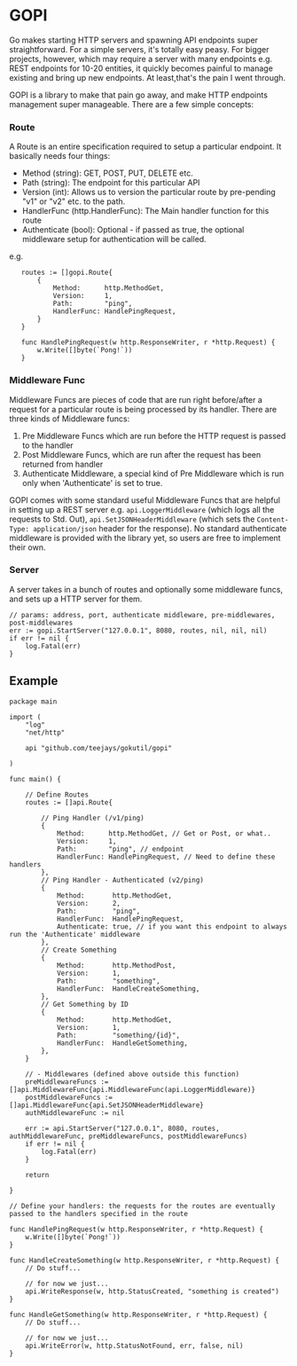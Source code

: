 # GOPI

Go makes starting HTTP servers and spawning API endpoints super straightforward. For a simple servers, it's totally easy peasy. For bigger projects, however, which may require a server with many endpoints e.g. REST endpoints for 10-20 entities, it quickly becomes painful to manage existing and bring up new endpoints. At least,that's the pain I went through.

GOPI is a library to make that pain go away, and make HTTP endpoints management super manageable. There are a few simple concepts:

### Route
A Route is an entire specification required to setup a particular endpoint. It basically needs four things:
 
 - Method (string): GET, POST, PUT, DELETE etc.
 - Path (string): The endpoint for this particular API
 - Version (int): Allows us to version the particular route by pre-pending "v1" or "v2" etc. to the path.
 - HandlerFunc (http.HandlerFunc): The Main handler function for this route
 - Authenticate (bool): Optional - if passed as true, the optional middleware setup for authentication will be called.

 e.g. 
 ```golang
    routes := []gopi.Route{
        {
            Method:      http.MethodGet,
            Version:     1,
            Path:        "ping",
            HandlerFunc: HandlePingRequest,
        }
    }
    
    func HandlePingRequest(w http.ResponseWriter, r *http.Request) {
	    w.Write([]byte(`Pong!`))
    }
```

### Middleware Func
Middleware Funcs are pieces of code that are run right before/after a request for a particular route is being processed by its handler. There are three kinds of Middleware funcs:
 1. Pre Middleware Funcs which are run before the HTTP request is passed to the handler
 2. Post Middleware Funcs, which are run after the request has been returned from handler
 3. Authenticate Middleware, a special kind of Pre Middleware which is run only when 'Authenticate' is set to true. 

GOPI comes with some standard useful Middleware Funcs that are helpful in setting up a REST server e.g. `api.LoggerMiddleware` (which logs all the requests to Std. Out), `api.SetJSONHeaderMiddleware` (which sets the `Content-Type: application/json` header for the response). No standard authenticate middleware is provided with the library yet, so users are free to implement their own. 

### Server
A server takes in a bunch of routes and optionally some middleware funcs, and sets up a HTTP server for them.

```golang
// params: address, port, authenticate middleware, pre-middlewares, post-middlewares
err := gopi.StartServer("127.0.0.1", 8080, routes, nil, nil, nil)
if err != nil {
    log.Fatal(err)
}
```

## Example


```golang
package main

import (
    "log"
	"net/http"

	api "github.com/teejays/gokutil/gopi"

)

func main() {

    // Define Routes
    routes := []api.Route{
        
        // Ping Handler (/v1/ping)
        {
            Method:      http.MethodGet, // Get or Post, or what..
            Version:     1,
            Path:        "ping", // endpoint
            HandlerFunc: HandlePingRequest, // Need to define these handlers
        },
        // Ping Handler - Authenticated (v2/ping)
        {
            Method:       http.MethodGet,
            Version:      2,
            Path:         "ping",
            HandlerFunc:  HandlePingRequest,
            Authenticate: true, // if you want this endpoint to always run the 'Authenticate' middleware
        },
        // Create Something
        {
            Method:       http.MethodPost,
            Version:      1,
            Path:         "something",
            HandlerFunc:  HandleCreateSomething,
        },
        // Get Something by ID
        {
            Method:       http.MethodGet,
            Version:      1,
            Path:         "something/{id}",
            HandlerFunc:  HandleGetSomething,
        },
    }

	// - Middlewares (defined above outside this function)
    preMiddlewareFuncs := []api.MiddlewareFunc{api.MiddlewareFunc(api.LoggerMiddleware)}
    postMiddlewareFuncs := []api.MiddlewareFunc{api.SetJSONHeaderMiddleware}
    authMiddlewareFunc := nil

    err := api.StartServer("127.0.0.1", 8080, routes, authMiddlewareFunc, preMiddlewareFuncs, postMiddlewareFuncs)
    if err != nil {
        log.Fatal(err)
    }

    return

}

// Define your handlers: the requests for the routes are eventually passed to the handlers specified in the route

func HandlePingRequest(w http.ResponseWriter, r *http.Request) {
	w.Write([]byte(`Pong!`))
}

func HandleCreateSomething(w http.ResponseWriter, r *http.Request) {
    // Do stuff...

    // for now we just...
	api.WriteResponse(w, http.StatusCreated, "something is created")
}

func HandleGetSomething(w http.ResponseWriter, r *http.Request) {
    // Do stuff...

    // for now we just...
	api.WriteError(w, http.StatusNotFound, err, false, nil)
}

```


